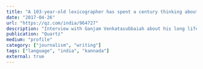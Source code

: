 ```yaml
---
title: "A 103-year-old lexicographer has spent a century thinking about one of India’s oldest languages"
date: "2017-04-26"
url: "https://qz.com/india/964727"
description: "Interview with Ganjam Venkatasubbaiah about his long life of studying Kannada."
publication: "Quartz"
medium: "profile"
category: ["journalism", "writing"]
tags: ["language", "india", "kannada"]
external: true
---
```

